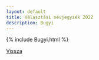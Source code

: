 ```yaml
---
layout: default
title: Választási névjegyzék 2022
description: Bugyi
---
```


{% include Bugyi.html %}

[Vissza](./)